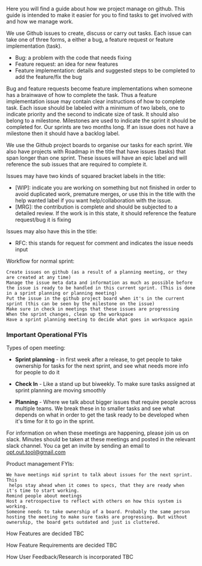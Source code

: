 Here you will find a guide about how we project manage on github. This guide
is intended to make it easier for you to find tasks to get involved with and
how we manage work.

We use Github issues to create, discuss or carry out tasks. Each issue
can take one of three forms, a either a bug, a feature request or feature
implementation (task). 

- Bug: a problem with the code that needs fixing 
- Feature request: an idea for new features 
- Feature implementation: details and suggested steps to be completed to add
 the feature/fix the bug

Bug and feature requests become feature implementations when someone has a
brainwave of how to complete the task. Thus a feature implementation issue
may contain clear instructions of how to complete task.  Each issue should be
labeled with a minimum of two labels, one to indicate priority and the second
to indicate size of task. It should also belong to a milestone. Milestones
are used to indicate the sprint it should be completed for. Our sprints are
two months long. If an issue does not have a milestone then it should have
a backlog label.

We use the Github project boards to organise our tasks for each sprint. We
also have projects with Roadmap in the title that have issues (tasks) that
span longer than one sprint. These issues will have an epic label and will
reference the sub issues that are required to complete it.

Issues may have two kinds of squared bracket labels in the title: 
- [WIP]: indicate you are working on something but not finished in order to
 avoid duplicated work, premature merges, or use this in the title with the
  help wanted label if you want help/collaboration with the issue.
- [MRG]: the contribution is complete and should be subjected to a detailed
review. If the work is in this state, it should reference the feature
request/bug it is fixing 

Issues may also have this in the title:
- RFC: this stands for request for comment and indicates the issue needs input

Workflow for normal sprint:

    Create issues on github (as a result of a planning meeting, or they are created at any time)
    Manage the issue meta data and information as much as possible before the issue is ready to be handled in this current sprint. (This is done in a sprint planning or planning meeting)
    Put the issue in the github project board when it's in the current sprint (this can be seen by the milestone on the issue)
    Make sure in check in meetings that these issues are progressing
    When the sprint changes, clean up the workspace
    Have a sprint planning meeting to decide what goes in workspace again

### Important Operational FYIs

Types of open meeting:

- **Sprint planning** - in first week after a release, to get people to take 
    ownership for tasks for the next sprint, and see what needs more info for people to do it
    
- **Check In** - Like a stand up but biweekly. To make sure tasks assigned at
 sprint planning are moving smoothly

- **Planning** - Where we talk about bigger issues that require people across
 multiple teams. We break these in to smaller tasks and see what depends on what in order to get the task ready to be developed when it's time for it to go in the sprint.

For information on when these meetings are happening, please join us on
slack. Minutes should be taken at these meetings and posted in the relevant
slack channel. You ca get an invite by sending an email to opt.out.tool@gmail.com



Product management FYIs:

    We have meetings mid sprint to talk about issues for the next sprint. This
     helps stay ahead when it comes to specs, that they are ready when it's time to start working.
    Remind people about meetings
    Host a retrospective to reflect with others on how this system is working.
    Someone needs to take ownership of a board. Probably the same person hosting the meeting to make sure tasks are progressing. But without ownership, the board gets outdated and just is cluttered.


How Features are decided
TBC

How Feature Requirements are decided
TBC

How User Feedback/Research is incorporated 
TBC
